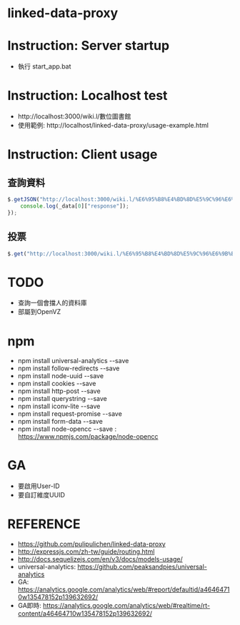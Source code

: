 # linked-data-proxy

# Instruction: Server startup

- 執行 start_app.bat

# Instruction: Localhost test
- http://localhost:3000/wiki.l/數位圖書館
- 使用範例: http://localhost/linked-data-proxy/usage-example.html

# Instruction: Client usage
## 查詢資料

```js
$.getJSON("http://localhost:3000/wiki.l/%E6%95%B8%E4%BD%8D%E5%9C%96%E6%9B%B8%E9%A4%A8?callback=?", function (_data) {
    console.log(_data[0]["response"]);
});
```
## 投票

```js
$.get("http://localhost:3000/wiki.l/%E6%95%B8%E4%BD%8D%E5%9C%96%E6%9B%B8%E9%A4%A8/10?callback=?");
```

# TODO
- 查詢一個會擋人的資料庫
- 部屬到OpenVZ

# npm
- npm install universal-analytics --save
- npm install follow-redirects --save
- npm install node-uuid --save
- npm install cookies --save
- npm install http-post --save
- npm install querystring --save
- npm install iconv-lite --save
- npm install request-promise --save
- npm install form-data --save 
- npm install node-opencc --save : https://www.npmjs.com/package/node-opencc

# GA
- 要啟用User-ID
- 要自訂維度UUID

# REFERENCE
- https://github.com/pulipulichen/linked-data-proxy
- http://expressjs.com/zh-tw/guide/routing.html
- http://docs.sequelizejs.com/en/v3/docs/models-usage/
- universal-analytics: https://github.com/peaksandpies/universal-analytics
- GA: https://analytics.google.com/analytics/web/#report/defaultid/a46464710w135478152p139632692/
- GA即時: https://analytics.google.com/analytics/web/#realtime/rt-content/a46464710w135478152p139632692/